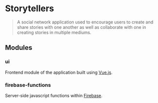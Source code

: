 # Storytellers

> A social network application used to encourage users to create and share stories with one another as well as collaborate with one in creating stories in multiple mediums. 

## Modules

### ui
Frontend module of the application built using <a href="https://vuejs.org/">Vue.js</a>.

### firebase-functions
Server-side javascript functions within <a href="https://firebase.google.com/">Firebase</a>.
